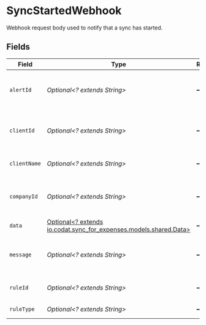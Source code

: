 # SyncStartedWebhook

Webhook request body used to notify that a sync has started.


## Fields

| Field                                                                                            | Type                                                                                             | Required                                                                                         | Description                                                                                      | Example                                                                                          |
| ------------------------------------------------------------------------------------------------ | ------------------------------------------------------------------------------------------------ | ------------------------------------------------------------------------------------------------ | ------------------------------------------------------------------------------------------------ | ------------------------------------------------------------------------------------------------ |
| `alertId`                                                                                        | *Optional<? extends String>*                                                                     | :heavy_minus_sign:                                                                               | Unique identifier of the webhook event.                                                          |                                                                                                  |
| `clientId`                                                                                       | *Optional<? extends String>*                                                                     | :heavy_minus_sign:                                                                               | Unique identifier for your client in Codat.                                                      |                                                                                                  |
| `clientName`                                                                                     | *Optional<? extends String>*                                                                     | :heavy_minus_sign:                                                                               | Name of your client in Codat.                                                                    |                                                                                                  |
| `companyId`                                                                                      | *Optional<? extends String>*                                                                     | :heavy_minus_sign:                                                                               | Unique identifier for your SMB in Codat.                                                         | 8a210b68-6988-11ed-a1eb-0242ac120002                                                             |
| `data`                                                                                           | [Optional<? extends io.codat.sync_for_expenses.models.shared.Data>](../../models/shared/Data.md) | :heavy_minus_sign:                                                                               | N/A                                                                                              |                                                                                                  |
| `message`                                                                                        | *Optional<? extends String>*                                                                     | :heavy_minus_sign:                                                                               | A human readable message about the webhook.                                                      |                                                                                                  |
| `ruleId`                                                                                         | *Optional<? extends String>*                                                                     | :heavy_minus_sign:                                                                               | Unique identifier for the rule.                                                                  |                                                                                                  |
| `ruleType`                                                                                       | *Optional<? extends String>*                                                                     | :heavy_minus_sign:                                                                               | The type of rule.                                                                                |                                                                                                  |